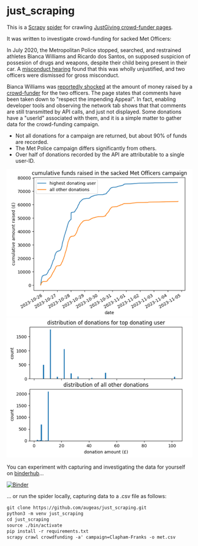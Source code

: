
# just_scraping

This is a [Scrapy](https://scrapy.org/) [spider](https://docs.scrapy.org/en/latest/topics/spiders.html) for crawling
[JustGiving crowd-funder pages](https://www.justgiving.com/crowdfunding).

It was written to investigate crowd-funding for sacked Met Officers:

In July 2020, the Metropolitan Police stopped, searched, and restrained athletes Bianca Williams and Ricardo dos Santos, on supposed suspicion of possesion of drugs and weapons, despite their child being present in their car. A [misconduct hearing](https://www.policeconduct.gov.uk/news/statement-following-misconduct-hearing-over-stop-and-search-bianca-williams-and-ricardo-dos) found that this was wholly unjustified, and two officers were dismissed for gross misconduct.

Bianca Williams was [reportedly shocked](https://www.bbc.co.uk/news/uk-england-london-67261517) at the amount of money raised by a
[crowd-funder](https://web.archive.org/web/20231031124058/https://www.justgiving.com/crowdfunding/Clapham-Franks) for the two officers.
The page states that comments have been taken down to "respect the impending Appeal". In fact, enabling developer tools and observing the network tab shows that that comments are still transmitted by API calls, and just not displayed. Some donations have a "userId" associated with them, and it is a simple matter to gather data for the crowd-funding campaign.

* Not all donations for a campaign are returned, but about 90% of funds are recorded.
* The Met Police campaign differs significantly from others.
* Over half of donations recorded by the API are attributable to a single user-ID.

![cumulative donations](https://github.com/augeas/just_scraping/blob/master/met_crowdfunder_cumulative.png?raw=true)
![distribution of dontations](https://github.com/augeas/just_scraping/blob/master/met_crowdfunder_distro.png?raw=true)

You can experiment with capturing and investigating the data for yourself on [binderhub](https://mybinder.org)...


[![Binder](https://mybinder.org/badge_logo.svg)](https://mybinder.org/v2/gh/augeas/just_scraping/master?labpath=met_crowdfund.ipynb)

... or run the spider locally, capturing data to a .csv file as follows:

```
git clone https://github.com/augeas/just_scraping.git
python3 -m venv just_scraping
cd just_scraping
source ./bin/activate
pip install -r requirements.txt
scrapy crawl crowdfunding -a' campaign=Clapham-Franks -o met.csv
```
